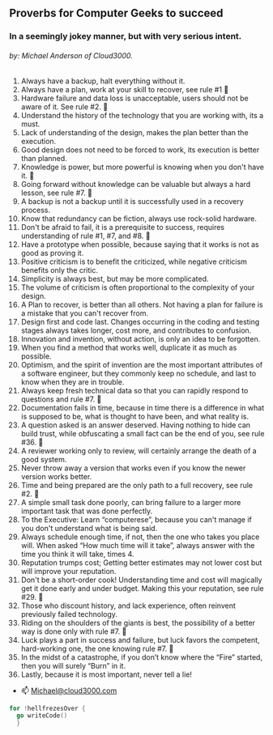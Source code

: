 ##       Proverbs for Computer Geeks to succeed
### In a seemingly jokey manner, but with very serious intent.
###### by: Michael Anderson of Cloud3000.

1. Always have a backup, halt everything without it.
2. Always have a plan, work at your skill to recover, see rule #1 👀 
3. Hardware failure and data loss is unacceptable, users should not be aware of it. See rule #2. 👀 
4. Understand the history of the technology that you are working with, its a must.
5. Lack of understanding of the design, makes the plan better than the execution.
6. Good design does not need to be forced to work, its execution is better than planned.
7. Knowledge is power, but more powerful is knowing when you don't have it. 👋 
8. Going forward without knowledge can be valuable but always a hard lesson, see rule #7. 👀 
9. A backup is not a backup until it is successfully used in a recovery process.
10. Know that redundancy can be fiction, always use rock-solid hardware.
11. Don't be afraid to fail, it is a prerequisite to success, requires understanding of rule #1, #7, and #8. 👀 
12. Have a prototype when possible, because saying that it works is not as good as proving it.
13. Positive criticism is to benefit the criticized, while negative criticism benefits only the critic.
14. Simplicity is always best, but may be more complicated. 
15. The volume of criticism is often proportional to the complexity of your design.
16. A Plan to recover, is better than all others. Not having a plan for failure is a mistake that you can't recover from.
17. Design first and code last. Changes occurring in the coding and testing stages always takes longer, cost more, and contributes to confusion. 
18. Innovation and invention, without action, is only an idea to be forgotten. 
19. When you find a method that works well, duplicate it as much as possible.
20.  Optimism, and the spirit of invention are the most important attributes of a software engineer, but they commonly keep no schedule, and last to know when they are in trouble.
21.  Always keep fresh technical data so that you can rapidly respond to questions and rule #7. 👀 
22.  Documentation fails in time, because in time there is a difference in what is supposed to be, what is thought to have been, and what reality is.
23.  A question asked is an answer deserved. Having nothing to hide can build trust, while obfuscating a small fact can be the end of you, see rule #36. 👀 
24.  A reviewer working only to review, will certainly arrange the death of a good system.
25.  Never throw away a version that works even if you know the newer version works better.
26.  Time and being prepared are the only path to a full recovery, see rule #2. 👀 
27.  A simple small task done poorly, can bring failure to a larger more important task that was done perfectly.
28.  To the Executive: Learn “computerese”, because you can't manage if you don't understand what is being said. 
29.  Always schedule enough time, if not, then the one who takes you place will. When asked “How much time will it take”, always answer with the time you think it will take, times 4.
30.  Reputation trumps cost; Getting better estimates may not lower cost but will improve your reputation. 
31.  Don't be a short-order cook! Understanding time and cost will magically get it done early and under budget. Making this your reputation, see rule #29. 👀 
32.  Those who discount history, and lack experience, often reinvent previously failed technology.
33.  Riding on the shoulders of the giants is best, the possibility of a better way is done only with rule #7. 👀 
34.  Luck plays a part in success and failure, but luck favors the competent, hard-working one, the one knowing rule #7. 👀 
35.  In the midst of a catastrophe, if you don’t know where the “Fire” started, then you will surely “Burn” in it.
36.  Lastly, because it is most important, never tell a lie!



- 📫 Michael@cloud3000.com

~~~ go
for !hellfrezesOver {
  go writeCode()
  }
~~~
